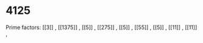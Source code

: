 # 4125

Prime factors: [[3]] , [[1375]] , [[5]] , [[275]] , [[5]] , [[55]] , [[5]] , [[11]] , [[11]] , 